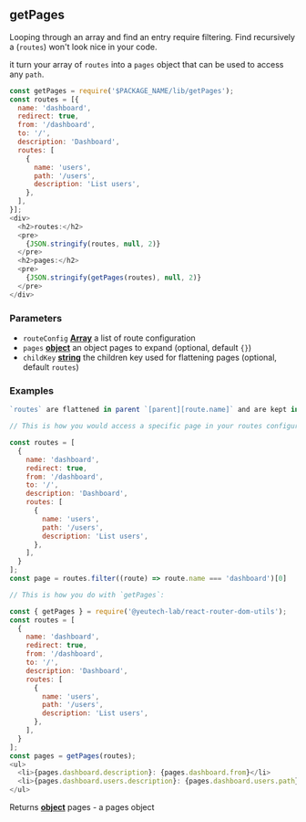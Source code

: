 <!-- Generated by documentation.js. Update this documentation by updating the source code. -->

## getPages

Looping through an array and find an entry require filtering. Find recursively a (`routes`) won't look nice in your code.

it turn your array of `routes` into a `pages` object that can be used to access any `path`.

```js
const getPages = require('$PACKAGE_NAME/lib/getPages');
const routes = [{
  name: 'dashboard',
  redirect: true,
  from: '/dashboard',
  to: '/',
  description: 'Dashboard',
  routes: [
    {
      name: 'users',
      path: '/users',
      description: 'List users',
    },
  ],
}];
<div>
  <h2>routes:</h2>
  <pre>
    {JSON.stringify(routes, null, 2)}
  </pre>
  <h2>pages:</h2>
  <pre>
    {JSON.stringify(getPages(routes), null, 2)}
  </pre>
</div>
```

### Parameters

-   `routeConfig` **[Array][1]** a list of route configuration
-   `pages` **[object][2]** an object pages to expand (optional, default `{}`)
-   `childKey` **[string][3]** the children key used for flattening pages (optional, default `routes`)

### Examples

```javascript
`routes` are flattened in parent `[parent][route.name]` and are kept in `[parent].routes` for faster accessibility.

// This is how you would access a specific page in your routes configuration array:

const routes = [
  {
    name: 'dashboard',
    redirect: true,
    from: '/dashboard',
    to: '/',
    description: 'Dashboard',
    routes: [
      {
        name: 'users',
        path: '/users',
        description: 'List users',
      },
    ],
  }
];
const page = routes.filter((route) => route.name === 'dashboard')[0]

// This is how you do with `getPages`:

const { getPages } = require('@yeutech-lab/react-router-dom-utils');
const routes = [
  {
    name: 'dashboard',
    redirect: true,
    from: '/dashboard',
    to: '/',
    description: 'Dashboard',
    routes: [
      {
        name: 'users',
        path: '/users',
        description: 'List users',
      },
    ],
  }
];
const pages = getPages(routes);
<ul>
  <li>{pages.dashboard.description}: {pages.dashboard.from}</li>
  <li>{pages.dashboard.users.description}: {pages.dashboard.users.path}</li>
</ul>
```

Returns **[object][2]** pages - a pages object

[1]: https://developer.mozilla.org/docs/Web/JavaScript/Reference/Global_Objects/Array

[2]: https://developer.mozilla.org/docs/Web/JavaScript/Reference/Global_Objects/Object

[3]: https://developer.mozilla.org/docs/Web/JavaScript/Reference/Global_Objects/String
